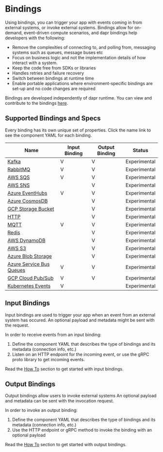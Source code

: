 # Bindings

Using bindings, you can trigger your app with events coming in from external systems, or invoke external systems.
Bindings allow for on-demand, event-driven compute scenarios, and dapr bindings help developers with the following:

* Remove the complexities of connecting to, and polling from, messaging systems such as queues, message buses etc
* Focus on business logic and not the implementation details of how interact with a system.
* Keep the code free from SDKs or libraries
* Handles retries and failure recovery
* Switch between bindings at runtime time
* Enable portable applications where environment-specific bindings are set-up and no code changes are required

Bindings are developed independently of dapr runtime. You can view and contribute to the bindings [here](https://github.com/dapr/components-contrib/tree/master/bindings). 

## Supported Bindings and Specs

Every binding has its own unique set of properties. Click the name link to see the component YAML for each binding.

| Name  | Input Binding | Output Binding | Status
| ------------- | -------------- | -------------  | ------------- |
| [Kafka](./specs/kafka.md) | V | V | Experimental |
| [RabbitMQ](./specs/rabbitmq.md) | V  | V | Experimental |
| [AWS SQS](./specs/sqs.md) | V | V | Experimental |
| [AWS SNS](./specs/sns.md) |  | V | Experimental |
| [Azure EventHubs](./specs/eventhubs.md) | V | V | Experimental |
| [Azure CosmosDB](./specs/cosmosdb.md) | | V | Experimental |
| [GCP Storage Bucket](./specs/gcpbucket.md)  | | V | Experimental |
| [HTTP](./specs/http.md) |  | V | Experimental |
| [MQTT](./specs/mqtt.md) | V | V | Experimental |
| [Redis](./specs/redis.md) |  | V | Experimental |
| [AWS DynamoDB](./specs/dynamodb.md) | | V | Experimental |
| [AWS S3](./specs/s3.md) | | V | Experimental |
| [Azure Blob Storage](./specs/blobstorage.md) | | V | Experimental |
| [Azure Service Bus Queues](./specs/servicebusqueues.md) | V | V | Experimental |
| [GCP Cloud Pub/Sub](./specs/gcppubsub.md) | V | V | Experimental |
| [Kubernetes Events](./specs/kubernetes.md) | V |  | Experimental |

## Input Bindings

Input bindings are used to trigger your app when an event from an external system has occured.
An optional payload and metadata might be sent with the request.

In order to receive events from an input binding:

1. Define the component YAML that describes the type of bindings and its metadata (connection info, etc.)
2. Listen on an HTTP endpoint for the incoming event, or use the gRPC proto library to get incoming events.

Read the [How To](../../howto) section to get started with input bindings.

## Output Bindings

Output bindings allow users to invoke external systems
An optional payload and metadata can be sent with the invocation request.

In order to invoke an output binding:

1. Define the component YAML that describes the type of bindings and its metadata (connection info, etc.)
2. Use the HTTP endpoint or gRPC method to invoke the binding with an optional payload

 Read the [How To](../../howto) section to get started with output bindings.
